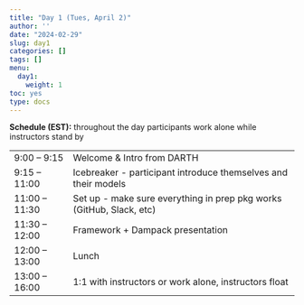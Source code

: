```yaml
---
title: "Day 1 (Tues, April 2)"
author: ''
date: "2024-02-29"
slug: day1
categories: []
tags: []
menu:
  day1:
    weight: 1
toc: yes
type: docs
---
```


**Schedule (EST):** throughout the day participants work alone while instructors stand by

|                            |            |
|---------------|:-----------------------------------------|
| 9:00 – 9:15 | Welcome & Intro from DARTH |
| 9:15 – 11:00 | Icebreaker - participant introduce themselves and their models | 
| 11:00 – 11:30 | Set up - make sure everything in prep pkg works (GitHub, Slack, etc) |
| 11:30 – 12:00  | Framework + Dampack presentation | 
| 12:00 – 13:00 | Lunch |
| 13:00 – 16:00 | 1:1 with instructors or work alone, instructors float |






